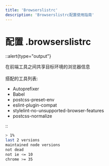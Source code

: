 ```yaml
---
title: 'Browserslistrc'
description: 'Browserslistrc配置使用指南'
---
```


# 配置 .browserslistrc


::alert{type="output"}

在前端工具之间共享目标环境的浏览器信息 
<br />
<br /> 
搭配的工具列表:
<br />
- Autoprefixer <br />
- Babel <br />
- postcss-preset-env <br />
- eslint-plugin-compat <br />
- stylelint-no-unsupported-browser-features <br />
- postcss-normalize

::


```bash
> 1%
last 2 versions
maintained node versions
not dead
not ie <= 10
chrome >= 35
```
